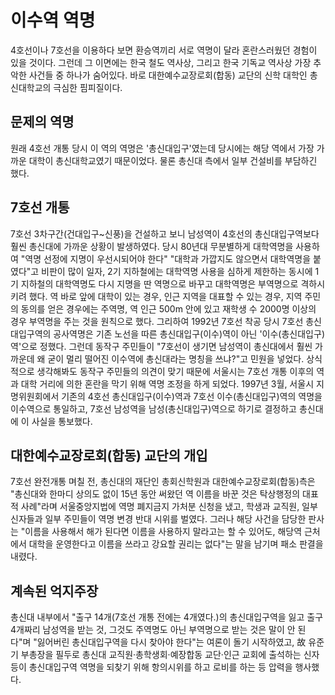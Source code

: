 # 이수역 역명

4호선이나 7호선을 이용하다 보면 환승역끼리 서로 역명이 달라 혼란스러웠던 경험이 있을 것이다. 그런데 그 이면에는 한국 철도 역사상, 그리고 한국 기독교 역사상 가장 추악한 사건들 중 하나가 숨어있다. 바로 대한예수교장로회(합동) 교단의 신학 대학인 총신대학교의 극심한 핌피질이다.

## 문제의 역명
원래 4호선 개통 당시 이 역의 역명은 '총신대입구'였는데 당시에는 해당 역에서 가장 가까운 대학이 총신대학교였기 때문이었다. 물론 총신대 측에서 일부 건설비를 부담하긴 했다.

## 7호선 개통
7호선 3차구간(건대입구~신풍)을 건설하고 보니 남성역이 4호선의 총신대입구역보다 훨씬 총신대에 가까운 상황이 발생하였다. 당시 80년대 무분별하게 대학역명을 사용하여 "역명 선정에 지명이 우선시되어야 한다" "대학과 가깝지도 않으면서 대학역명을 붙였다"고 비판이 많이 일자, 2기 지하철에는 대학역명 사용을 심하게 제한하는 동시에 1기 지하철의 대학역명도 다시 지명을 딴 역명으로 바꾸고 대학역명은 부역명으로 격하시키려 했다. 역 바로 앞에 대학이 있는 경우, 인근 지역을 대표할 수 있는 경우, 지역 주민의 동의를 얻은 경우에는 주역명, 역 인근 500m 안에 있고 재학생 수 2000명 이상의 경우 부역명을 주는 것을 원칙으로 했다. 그리하여 1992년 7호선 착공 당시 7호선 총신대입구역의 공사역명은 기존 노선을 따른 총신대입구(이수)역이 아닌 '이수(총신대입구)역'으로 정했다. 그런데 동작구 주민들이 "7호선이 생기면 남성역이 총신대에서 훨씬 가까운데 왜 굳이 멀리 떨어진 이수역에 총신대라는 명칭을 쓰냐?"고 민원을 넣었다. 상식적으로 생각해봐도 동작구 주민들의 의견이 맞기 때문에 서울시는 7호선 개통 이후의 역과 대학 거리에 의한 혼란을 막기 위해 역명 조정을 하게 되었다. 1997년 3월, 서울시 지명위원회에서 기존의 4호선 총신대입구(이수)역과 7호선 이수(총신대입구)역의 역명을 이수역으로 통일하고, 7호선 남성역을 남성(총신대입구)역으로 하기로 결정하고 총신대에 이 사실을 통보했다.

## 대한예수교장로회(합동) 교단의 개입
7호선 완전개통 며칠 전, 총신대의 재단인 총회신학원과 대한예수교장로회(합동)측은 "총신대와 한마디 상의도 없이 15년 동안 써왔던 역 이름을 바꾼 것은 탁상행정의 대표적 사례"라며 서울중앙지법에 역명 폐지금지 가처분 신청을 냈고, 학생과 교직원, 일부 신자들과 일부 주민들이 역명 변경 반대 시위를 벌였다. 그러나 해당 사건을 담당한 판사는 "이름을 사용해서 해가 된다면 이름을 사용하지 말라고는 할 수 있어도, 해당역 근처에서 대학을 운영한다고 이름을 쓰라고 강요할 권리는 없다"는 말을 남기며 패소 판결을 내렸다.

## 계속된 억지주장
총신대 내부에서 "출구 14개(7호선 개통 전에는 4개였다.)의 총신대입구역을 잃고 출구 4개짜리 남성역을 받는 것, 그것도 주역명도 아닌 부역명으로 받는 것은 말이 안 된다"며 "잃어버린 총신대입구역을 다시 찾아야 한다"는 여론이 돌기 시작하였고, 故 유준기 부총장을 필두로 총신대 교직원·총학생회·예장합동 교단·인근 교회에 출석하는 신자 등이 총신대입구역 역명을 되찾기 위해 항의시위를 하고 로비를 하는 등 압력을 행사했다.
